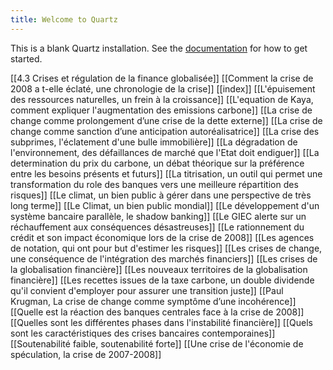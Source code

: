 ```yaml
---
title: Welcome to Quartz
---
```


This is a blank Quartz installation.
See the [documentation](https://quartz.jzhao.xyz) for how to get started.

[[4.3 Crises et régulation de la finance globalisée]]
[[Comment la crise de 2008 a t-elle éclaté, une chronologie de la crise]]
[[index]]
[[L'épuisement des ressources naturelles, un frein à la croissance]]
[[L'equation de Kaya, comment expliquer l'augmentation des emissions carbone]]
[[La crise de change comme prolongement d’une crise de la dette externe]]
[[La crise de change comme sanction d’une anticipation autoréalisatrice]]
[[La crise des subprimes, l'éclatement d'une bulle immobilière]]
[[La dégradation de l'environnement, des défaillances de marché que l'Etat doit endiguer]]
[[La determination du prix du carbone, un débat théorique sur la préférence entre les besoins présents et futurs]]
[[La titrisation, un outil qui permet une transformation du role des banques vers une meilleure répartition des risques]]
[[Le climat, un bien public à gérer dans une perspective de très long terme]]
[[Le Climat, un bien public mondial]]
[[Le développement d'un système bancaire parallèle, le shadow banking]]
[[Le GIEC alerte sur un réchauffement aux conséquences désastreuses]]
[[Le rationnement du crédit et son impact économique lors de la crise de 2008]]
[[Les agences de notation, qui ont pour but d'estimer les risques]]
[[Les crises de change, une conséquence de l'intégration des marchés financiers]]
[[Les crises de la globalisation financière]]
[[Les nouveaux territoires de la globalisation financière]]
[[Les recettes issues de la taxe carbone, un double dividende qu'il convient d'employer pour assurer une transition juste]]
[[Paul Krugman, La crise de change comme symptôme d’une incohérence]]
[[Quelle est la réaction des banques centrales face à la crise de 2008]]
[[Quelles sont les différentes phases dans l'instabilité financière]]
[[Quels sont les caractéristiques des crises bancaires contemporaines]]
[[Soutenabilité faible, soutenabilité forte]]
[[Une crise de l'économie de spéculation, la crise de 2007-2008]]